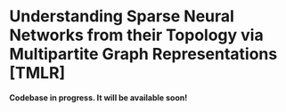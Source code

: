 # Understanding Sparse Neural Networks from their Topology via Multipartite Graph Representations [TMLR] 

**Codebase in progress.  It will be available soon!**

